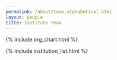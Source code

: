 ```yaml
---
permalink: /about/team_alphabetical.html
layout: people
title: Institute Team
---
```


{% include org_chart.html %}

{% include institution_list.html %}

